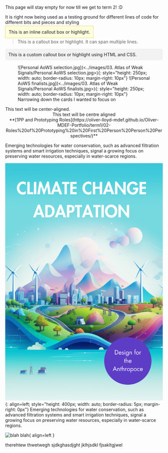 This page will stay empty for now till we get to term 2! :D 

It is right now being used as a testing ground for different lines of code for different bits and pieces and styling

<span style="background-color: #FFFFE0; padding: 10px; border: 1px solid #E6DB55;">This is an inline callout box or highlight.</span>

> This is a callout box or highlight.
> It can span multiple lines.

<div style="background-color: #f2f2f2; padding: 10px; border-radius: 5px;">
This is a custom callout box or highlight using HTML and CSS.
</div>

<figure markdown style="overflow: hidden;">
![Personal AoWS selection.jpg](<../images/03. Atlas of Weak Signals/Personal AoWS selection.jpg>){: style="height: 250px; width: auto; border-radius: 10px; margin-right: 10px"}
![Personal AoWS finalists.jpg](<../images/03. Atlas of Weak Signals/Personal AoWS finalists.jpg>){: style="height: 250px; width: auto; border-radius: 10px; margin-right: 10px"}
<figcaption>Narrowing down the cards I wanted to focus on</figcaption>
</figure>

<div class="center-text">
    This text will be center-aligned.
</div>

<div style="text-align: center;">
This text will be centre aligned
</div>

<div style="text-align: center;">
**[1PP and Prototyping Roles](https://oliver-lloyd-mdef.github.io/Oliver-MDEF-Portfolio/term1/02-Roles%20of%20Prototyping%20in%20First%20Person%20Person%20Perspectives/)**
</div>

Emerging technologies for water conservation, such as advanced filtration systems and smart irrigation techniques, signal a growing focus on preserving water resources, especially in water-scarce regions.

![1.png](<../images/03. Atlas of Weak Signals/New Signals/1.png>){: align=left; style="height: 400px; width: auto; border-radius: 5px; margin-right: 0px"}
Emerging technologies for water conservation, such as advanced filtration systems and smart irrigation techniques, signal a growing focus on preserving water resources, especially in water-scarce regions.

![blah blah](https://dummyimage.com/600x400/eee/aaa){ align=left }

therehtew thwetwegh sjdkghasdjght jklhjsdkl fjsakltgjwel

